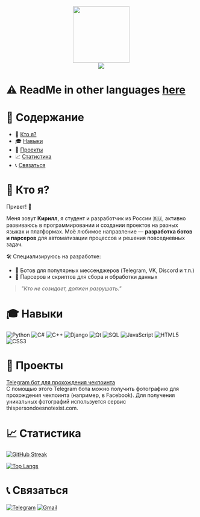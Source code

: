 <div align="center">
  <img src="https://media.giphy.com/media/3oKIPnAiaMCws8nOsE/giphy.gif" width="150">
</div>

<div align="center">
  <img src="https://komarev.com/ghpvc/?username=kotohlebushek&color=red&style=flat-square">
</div>

# :warning: ReadMe in other languages [here](https://github.com/kotohlebushek/kotohlebushek/en.md)

# :page_facing_up: Содержание

- :man: [Кто я?](#man-кто-я)
- :mortar_board: [Навыки](#mortar_board-навыки)
- :floppy_disk: [Проекты](#floppy_disk-проекты)
- :chart_with_upwards_trend: [Статистика](#chart_with_upwards_trend-статистика)
- :telephone_receiver: [Связаться](#telephone_receiver-связаться)

# :man: Кто я?

Привет! :wave:

Меня зовут **Кирилл**, я студент и разработчик из России :ru:, активно развиваюсь в программировании и создании проектов на разных языках и платформах. Моё любимое направление — **разработка ботов и парсеров** для автоматизации процессов и решения повседневных задач.

:hammer_and_wrench: Специализируюсь на разработке:
- :space_invader: Ботов для популярных мессенджеров (Telegram, VK, Discord и т.п.)
- :wrench: Парсеров и скриптов для сбора и обработки данных

> _"Кто не созидает, должен разрушать."_

# :mortar_board: Навыки

![Python](https://img.shields.io/badge/python-3670A0?style=for-the-badge&logo=python&logoColor=ffdd54)
![C#](https://img.shields.io/badge/csharp-%23239120.svg?style=for-the-badge&logo=csharp&logoColor=white)
![C++](https://img.shields.io/badge/c++-%2300599C.svg?style=for-the-badge&logo=cplusplus&logoColor=white)
![Django](https://img.shields.io/badge/django-%23092E20.svg?style=for-the-badge&logo=django&logoColor=white)
![Qt](https://img.shields.io/badge/Qt-%23217346.svg?style=for-the-badge&logo=Qt&logoColor=white)
![SQL](https://img.shields.io/badge/sql-%2307405e.svg?style=for-the-badge&logo=sqlite&logoColor=white)
![JavaScript](https://img.shields.io/badge/javascript-%23323330.svg?style=for-the-badge&logo=javascript&logoColor=%23F7DF1E)
![HTML5](https://img.shields.io/badge/html5-%23E34F26.svg?style=for-the-badge&logo=html5&logoColor=white)
![CSS3](https://img.shields.io/badge/css3-%231572B6.svg?style=for-the-badge&logo=css3&logoColor=white)

# :floppy_disk: Проекты

[Telegram бот для прохождения чекпоинта](https://github.com/PepeCh1ll/checkpoint-bot)  
С помощью этого Telegram бота можно получить фотографию для прохождения чекпоинта (например, в Facebook). Для получения уникальных фотографий используется сервис thispersondoesnotexist.com.

# :chart_with_upwards_trend: Статистика

[![GitHub Streak](http://github-readme-streak-stats.herokuapp.com?user=kotohlebushek&theme=dark&date_format=j%20M%5B%20Y%5D&locale=ru)](https://git.io/streak-stats)

[![Top Langs](https://github-readme-stats.vercel.app/api/top-langs/?username=kotohlebushek&layout=compact&theme=dark&locale=ru)](https://github.com/anuraghazra/github-readme-stats)

# :telephone_receiver: Связаться

[![Telegram](https://img.shields.io/badge/Telegram-2CA5E0?style=for-the-badge&logo=telegram&logoColor=white)](https://t.me/k0t0hlebushek)
[![Gmail](https://img.shields.io/badge/Gmail-D14836?style=for-the-badge&logo=gmail&logoColor=white)](mailto:kotohlebushek@mail.ru)
